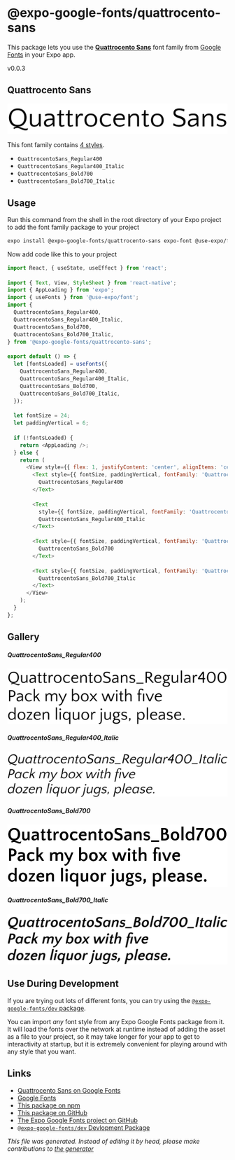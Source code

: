 # @expo-google-fonts/quattrocento-sans

This package lets you use the [**Quattrocento Sans**](https://fonts.google.com/specimen/Quattrocento+Sans) font family from [Google Fonts](https://fonts.google.com/) in your Expo app.

v0.0.3

## Quattrocento Sans

![Quattrocento Sans](./font-family.png)

This font family contains [4 styles](#gallery).

- `QuattrocentoSans_Regular400`
- `QuattrocentoSans_Regular400_Italic`
- `QuattrocentoSans_Bold700`
- `QuattrocentoSans_Bold700_Italic`

## Usage

Run this command from the shell in the root directory of your Expo project to add the font family package to your project
```sh
expo install @expo-google-fonts/quattrocento-sans expo-font @use-expo/font
```

Now add code like this to your project
```js
import React, { useState, useEffect } from 'react';

import { Text, View, StyleSheet } from 'react-native';
import { AppLoading } from 'expo';
import { useFonts } from '@use-expo/font';
import {
  QuattrocentoSans_Regular400,
  QuattrocentoSans_Regular400_Italic,
  QuattrocentoSans_Bold700,
  QuattrocentoSans_Bold700_Italic,
} from '@expo-google-fonts/quattrocento-sans';

export default () => {
  let [fontsLoaded] = useFonts({
    QuattrocentoSans_Regular400,
    QuattrocentoSans_Regular400_Italic,
    QuattrocentoSans_Bold700,
    QuattrocentoSans_Bold700_Italic,
  });

  let fontSize = 24;
  let paddingVertical = 6;

  if (!fontsLoaded) {
    return <AppLoading />;
  } else {
    return (
      <View style={{ flex: 1, justifyContent: 'center', alignItems: 'center' }}>
        <Text style={{ fontSize, paddingVertical, fontFamily: 'QuattrocentoSans_Regular400' }}>
          QuattrocentoSans_Regular400
        </Text>

        <Text
          style={{ fontSize, paddingVertical, fontFamily: 'QuattrocentoSans_Regular400_Italic' }}>
          QuattrocentoSans_Regular400_Italic
        </Text>

        <Text style={{ fontSize, paddingVertical, fontFamily: 'QuattrocentoSans_Bold700' }}>
          QuattrocentoSans_Bold700
        </Text>

        <Text style={{ fontSize, paddingVertical, fontFamily: 'QuattrocentoSans_Bold700_Italic' }}>
          QuattrocentoSans_Bold700_Italic
        </Text>
      </View>
    );
  }
};

```

## Gallery

##### QuattrocentoSans_Regular400
![QuattrocentoSans_Regular400](./114280821a2f8698d737c5c9bcbc986cf36a4dbd9fa7c58e448b35520a6053ec.ttf.png)

##### QuattrocentoSans_Regular400_Italic
![QuattrocentoSans_Regular400_Italic](./c933f0ba971f5573109a7674a40f980252c7f3c810a75f9ff29c016102118e85.ttf.png)

##### QuattrocentoSans_Bold700
![QuattrocentoSans_Bold700](./1a542b5aa650f5ce3fa5e6b692feef037c10962d8ae63545c47fdf964e5b3e26.ttf.png)

##### QuattrocentoSans_Bold700_Italic
![QuattrocentoSans_Bold700_Italic](./edadcb4799c44215ae17124bc3eac621aef5a4348743df4d74ff83fd09a601a4.ttf.png)


## Use During Development

If you are trying out lots of different fonts, you can try using the [`@expo-google-fonts/dev` package](https://github.com/expo/google-fonts/tree/master/font-packages/dev#readme).

You can import *any* font style from any Expo Google Fonts package from it. It will load the fonts
over the network at runtime instead of adding the asset as a file to your project, so it may take longer
for your app to get to interactivity at startup, but it is extremely convenient
for playing around with any style that you want.

## Links

- [Quattrocento Sans on Google Fonts](https://fonts.google.com/specimen/Quattrocento+Sans)
- [Google Fonts](https://fonts.google.com/)
- [This package on npm](https://www.npmjs.com/package/@expo-google-fonts/quattrocento-sans)
- [This package on GitHub](https://github.com/expo/google-fonts/tree/master/font-packages/quattrocento-sans)
- [The Expo Google Fonts project on GitHub](https://github.com/expo/google-fonts)
- [`@expo-google-fonts/dev` Devlopment Package](https://github.com/expo/google-fonts/tree/master/font-packages/dev)


*This file was generated. Instead of editing it by head, please make contributions to [the generator](https://github.com/expo/google-fonts/tree/master/packages/generator)*
